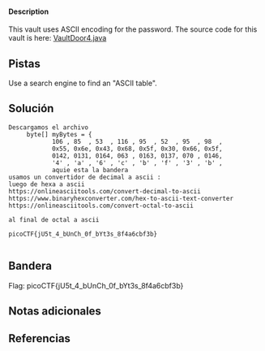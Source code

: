 
 
#### Description

This vault uses ASCII encoding for the password. The source code for this vault is here: [VaultDoor4.java](https://jupiter.challenges.picoctf.org/static/c695ee23309d453a3ef369c34cc1bccb/VaultDoor4.java)

## Pistas

Use a search engine to find an "ASCII table".


## Solución

``` 
Descargamos el archivo
     byte[] myBytes = {
            106 , 85  , 53  , 116 , 95  , 52  , 95  , 98  ,
            0x55, 0x6e, 0x43, 0x68, 0x5f, 0x30, 0x66, 0x5f,
            0142, 0131, 0164, 063 , 0163, 0137, 070 , 0146,
            '4' , 'a' , '6' , 'c' , 'b' , 'f' , '3' , 'b' ,
            aquie esta la bandera
usamos un convertidor de decimal a ascii :
luego de hexa a ascii
https://onlineasciitools.com/convert-decimal-to-ascii
https://www.binaryhexconverter.com/hex-to-ascii-text-converter
https://onlineasciitools.com/convert-octal-to-ascii

al final de octal a ascii

picoCTF{jU5t_4_bUnCh_0f_bYt3s_8f4a6cbf3b}


```

## Bandera
Flag: picoCTF{jU5t_4_bUnCh_0f_bYt3s_8f4a6cbf3b}


## Notas adicionales


## Referencias
